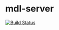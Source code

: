 # mdl-server

[![Build Status](https://api-dev.mr-dlib.org/jenkins/buildStatus/icon?job=mdl-server/dev)](http://api-dev.mr-dlib.org/jenkins/job/mdl-server/dev)
